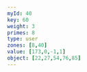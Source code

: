 ```yaml
---
myId: 40
key: 60
weight: 3
primes: 8
type: user
zones: [8,40]
value: [173,0,-1,1]
object: [22,27,54,76,85]
---
```

